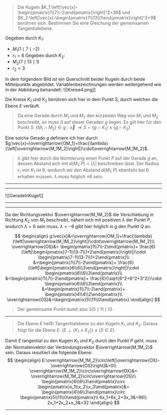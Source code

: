 > Die Kugeln $K_1:\left[\vec{x}-\begin{pmatrix}1\\7\\-2\end{pmatrix}\right]^2=36$ und $K_2:\left[\vec{x}-\begin{pmatrix}7\\13\\1\end{pmatrix}\right]^2=9$ berühren sich. Bestimmen Sie eine Gleichung der gemeinsamen Tangentialebene.

Gegeben durch $K_1$:
- $M_1(1\mid7\mid-2)$
- $r_1=6$
Gegeben durch $K_2$:
- $M_2(7\mid13\mid1)$
- $r_2=3$

In dem folgendem Bild ist ein Querschnitt beider Kugeln durch beide Mittelpunkte abgebildet. Variablenbezeichnungen werden weitergehend wie in der Abbildung behandelt:
![[Kreise4.png]]

Die Kreise $K_1$ und $K_2$ berühren sich hier in dem Punkt $S$, durch welchen die Ebene $E$ verläuft.

> Da eine Gerade durch $M_1$ und $M_2$ den kürzesten Weg von $M_1$ und $M_2$ beschreibt, so muss $S$ auf dieser Geraden $g$ liegen.
> Es gilt hier für den Punkt $S$:
> $\{M_1\cap M_2\}\in g:\vec{x}$
> $\Rightarrow S=\{g\cap K_1\}\wedge\{g\cap K_2\}$

Eine solche Gerade $g$ definiere ich hier durch $g:\vec{x}=\overrightarrow{OM_1}+\frac{\lambda}{\left|\overrightarrow{M_1M_2}\right|}\cdot\overrightarrow{M_1M_2}$.


> $\lambda$ gibt hier durch die Normierung einen Punkt $P$ auf der Gerade $g$ an, dessen Abstand sich mit $d(M_1;P)=\left|\lambda\right|$ beschreiben lässt. Der Radius $r_1$ von $K_1$ ist $6$, wodurch wir den Abstand $d(M_1;P)$ ebenfalls bei $6$ erhalten müssen. $\lambda$ muss folglich $\pm6$ sein.

---
---
![[GeradeInKugel]]

---
---


Da der Richtungsvektor $\overrightarrow{M_1M_2}$ die Verschiebung in Richtung $K_2$ von $M_1$ beschreibt, nähert sich mit positiven $\lambda$ der Punkt $P$, wodurch $\lambda=6$ sein muss. $\lambda=-6$ gibt hier folglich in $g$ den Punkt $Q$ an.

$$
\begin{align}
	g:\vec{x}&=\overrightarrow{OM_1}+\frac{\lambda}{\left|\overrightarrow{M_1M_2}\right|}\cdot\overrightarrow{M_1M_2}\\
	\overrightarrow{OS}&=
		\begin{pmatrix}1\\7\\-2\end{pmatrix}+
		\frac{6}{\left|\begin{pmatrix}7-1\\13-7\\1+2\end{pmatrix}\right|}\cdot
		\begin{pmatrix}7-1\\13-7\\1+2\end{pmatrix}\\
	&=\begin{pmatrix}1\\7\\-2\end{pmatrix}+
		\frac{6}{\left|\begin{pmatrix}6\\6\\3\end{pmatrix}\right|}\cdot
		\begin{pmatrix}6\\6\\3\end{pmatrix}\\
	&=\begin{pmatrix}1\\7\\-2\end{pmatrix}+
		\frac{6}{\sqrt{6^2+6^2+3^2}}\cdot
		\begin{pmatrix}6\\6\\3\end{pmatrix}\\
	&=\begin{pmatrix}1\\7\\-2\end{pmatrix}+
		\begin{pmatrix}4\\4\\2\end{pmatrix}\\
	\overrightarrow{OS}&=\begin{pmatrix}5\\11\\0\end{pmatrix}
\end{align}
$$

> Der gemeinsame Punkt lautet also $S(5\mid11\mid0)$.

---
>Die Ebene $E$ heißt Tangentialebene zu den Kugeln $K_1$ und $K_2$. Daraus folgt für die Ebene $E$:
> $\{E\perp \{K_1\wedge K_2\}\}\wedge \{S\in E\}$

Damit $E$ tangential zu den Kugeln $K_1$ und $K_2$ durch den Punkt $P$ geht, muss der Normalenvektor der Verbindungsvektor $\overrightarrow{M_1M_2}$ sein. Daraus resultiert die folgende Ebene:
$$
\begin{align}
	E:\overrightarrow{M_1M_2}\circ\left[\overrightarrow{OX}-\overrightarrow{OS}\right]&=0\\
	\overrightarrow{M_1M_2}\circ\overrightarrow{OX}&=
		\overrightarrow{M_1M_2}\circ\overrightarrow{OS}\\
	\begin{pmatrix}6\\6\\3\end{pmatrix}\circ
		\begin{pmatrix}x_1\\x_2\\x_3\end{pmatrix}&=
		\begin{pmatrix}6\\6\\3\end{pmatrix}\circ
		\begin{pmatrix}5\\11\\0\end{pmatrix}\\
	6x_1+6x_2+3x_3&=96\\
	2x_1+2x_2+x_3&=32
\end{align}
$$

---